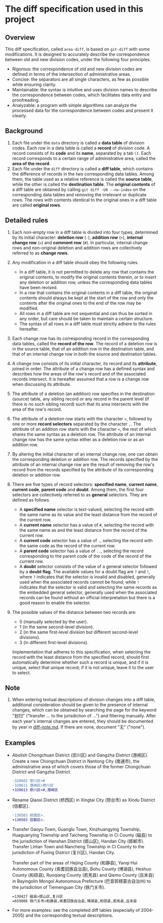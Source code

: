 # The diff specification used in this project

## Overview

This diff specification, called `area-diff`, is based on `git-diff` with some modifications. It is designed to accurately describe the correspondence between old and new division codes, under the following four principles.

- Rigorous: the correspondence of old and new division codes are defined in terms of the intersection of administrative areas.
- Concise: the separators are all single characters, as few as possible while ensuring clarity.
- Maintainable: the syntax is intuitive and uses division names to describe the correspondence between codes, which facilitates data entry and proofreading.
- Analyzable: a program with simple algorithms can analyze the processed data for the correspondence between codes and present it clearly.

## Background

1. Each file under the `data` directory is called a **data table** of division codes. Each row in a data table is called a **record** of division code. A record consists of its **code** and its **name**, separated by a tab `\t`. Each record corresponds to a certain range of administrative area, called the **area of the record**.
1. Each file under the `diff` directory is called a **diff table**, which contains the difference of records in the two corresponding data tables. Among them, the table used as a relative reference is called the **source table**, while the other is called the **destination table**. The **original contents** of a diff table are obtained by calling `git diff -U0 --no-index` on the corresponding data tables and removing the irrelevant or duplicate rows. The rows with contents identical to the original ones in a diff table are called **original rows**.

## Detailed rules

1. Each non-empty row in a diff table is divided into four types, determined by its initial character: **deletion row** (`-`), **addition row** (`+`), **internal change row** (`=`) and **comment row** (`#`). In particular, internal change rows and non-original deletion and addition rows are collectively referred to as **change rows**.
1. Any modification in a diff table should obey the following rules.
    - In a diff table, it is not permitted to delete any row that contains the original contents, to modify the original contents therein, or to insert any deletion or addition row, unless the corresponding data tables have been revised.
    - In a row that contains the original contents in a diff table, the original contents should always be kept at the start of the row and only the contents after the original ones to the end of the row may be modified.
    - All rows in a diff table are not sequential and can thus be sorted in any order, but care should be taken to maintain a certain structure.
    - The syntax of all rows in a diff table must strictly adhere to the rules hereafter.
1. Each change row has its corresponding record in the corresponding data tables, called the **record of the row**. The record of a deletion row is in the source table, that of an addition row in the destination table, and that of an internal change row in both the source and destination tables.
1. A change row consists of its initial character, its record and its **attribute**, joined in order. The attribute of a change row has a defined syntax and describes how the areas of the row's record and of the associated records intersect. It is hereafter assumed that a row is a change row when discussing its attribute.
1. The attribute of a deletion (an addition) row specifies in the destination (source) table, any sibling record or any record in the parent level (if there is no such sibling record) such that its area intersects with the area of the row's record.
1. The attribute of a deletion row starts with the character `>`, followed by one or more **record selectors** separated by the character `,`. The attribute of an addition row starts with the character `<`, the rest of which shares the same syntax as a deletion row. The attribute of an internal change row has the same syntax either as a deletion row or as an addition row.
1. By altering the initial character of an internal change row, one can obtain the corresponding deletion or addition row. The records specified by the attribute of an internal change row are the result of removing the row's record from the records specified by the attribute of its corresponding deletion or addition row.
1. There are five types of record selectors: **specified name**, **current name**, **current code**, **parent code** and **doubt**. Among them, the first four selectors are collectively referred to as **general** selectors. They are defined as follows.
    - A **specified name** selector is text-valued, selecting the record with the same name as its value and the least distance from the record of the current row.
    - A **current name** selector has a value of `#`, selecting the record with the same name as and the least distance from the record of the current row.
    - A **current code** selector has a value of `.`, selecting the record with the same code as the record of the current row.
    - A **parent code** selector has a value of `..`, selecting the record corresponding to the parent code of the code of the record of the current row.
    - A **doubt** selector consists of the value of a general selector followed by a **doubt flag**. The available values for a doubt flag are `?` and `!`, where `?` indicates that the selector is invalid and disabled, generally used when the associated records cannot be found; while `!` indicates that the selector is valid and selecting the same records as the embedded general selector, generally used when the associated records can be found without an official interpretation but there is a good reason to enable the selector.
1. The possible values of the distance between two records are:
    - 0 (manually selected by the user).
    - 1 (in the same second-level division).
    - 2 (in the same first-level division but different second-level divisions).
    - 3 (in different first-level divisions).

    Implementation that adheres to this specification, when selecting the record with the least distance from the specified record, should first automatically determine whether such a record is unique, and if it is unique, select that unique record; if it is not unique, leave it to the user to select.

## Note

1. When entering textual descriptions of division changes into a diff table, additional consideration should be given to the presence of internal changes, which can be obtained by searching the page for the keyword "划归" ("transfer ... to the jurisdiction of ...") and filtering manually. After each year's internal changes are entered, they should be documented by year in [diff-note.md](diff-note.md). If there are none, document "无" ("none").

## Examples

- Abolish Chongchuan District (崇川区) and Gangzha District (港闸区). Create a new Chongchuan District in Nantong City (南通市), the administrative area of which covers those of the former Chongchuan District and Gangzha District.

    ```diff
    -320602	崇川区>#
    -320611	港闸区>崇川区
    +320613	崇川区<#,港闸区
    ```

- Rename Qiaoxi District (桥西区) in Xingtai City (邢台市) as Xindu District (信都区).

    ```diff
    -130503	桥西区>.
    +130503	信都区<.
    ```

- Transfer Gaoyu Town, Guanglu Town, Xinzhuangying Township, Huaguanying Township and Taicheng Township in Ci County (磁县) to the jurisdiction of Hanshan District (邯山区), Handan City (邯郸市). Transfer Lintan Town and Nancheng Township in Ci County to the jurisdiction of Fuxing District (复兴区), Handan City.

    Transfer part of the areas of Hejing County (和静县), Yanqi Hui Autonomous County (焉耆回族自治县), Bohu County (博湖县), Heshuo County (和硕县), Ruoqiang County (若羌县) and Qiemo County (且末县) in Bayingolin Mongol Autonomous Prefecture (巴音郭楞蒙古自治州) to the jurisdiction of Tiemenguan City (铁门关市).

    ```diff
    =130427	磁县>邯山区,复兴区
    =659006	铁门关市<和静县,焉耆回族自治县,博湖县,和硕县,若羌县,且末县
    ```

- For more examples: see the completed diff tables (especially of 2004-2005) and the corresponding textual descriptions.
